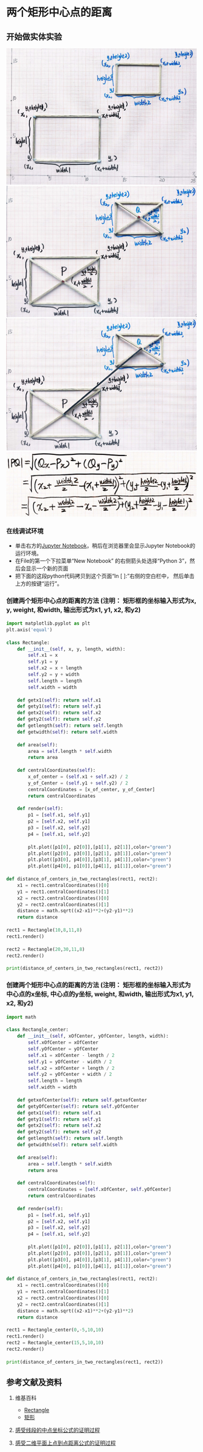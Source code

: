 ﻿# 两个矩形中心点的距离

## 开始做实体实验

![](/images/对矩形的各种操作/对两个或多个距形的运算/两个矩形中心点的距离/1a1.jpg)
![](/images/对矩形的各种操作/对两个或多个距形的运算/两个矩形中心点的距离/1a2.jpg)
![](/images/对矩形的各种操作/对两个或多个距形的运算/两个矩形中心点的距离/2a1.jpg)
![](/images/对矩形的各种操作/对两个或多个距形的运算/两个矩形中心点的距离/2a2.jpg)

### 在线调试环境

- 单击右方的[Jupyter Notebook](https://mybinder.org/v2/gh/ipython/ipython-in-depth/master?filepath=binder/Index.ipynb)，稍后在浏览器里会显示Jupyter Notebook的运行环境。
- 在File的第一个下拉菜单“New Notebook” 的右侧箭头处选择“Python 3”，然后会显示一个新的页面
- 把下面的这段python代码拷贝到这个页面“In [ ]:”右侧的空白栏中， 然后单击上方的按键“运行”。

### 创建两个矩形中心点的距离的方法 (注明： 矩形框的坐标输入形式为x, y, weight, 和width, 输出形式为x1, y1, x2, 和y2)

```python
import matplotlib.pyplot as plt
plt.axis('equal')

class Rectangle:
    def __init__(self, x, y, length, width):
        self.x1 = x
        self.y1 = y
        self.x2 = x + length
        self.y2 = y + width
        self.length = length
        self.width = width            
    
    def getx1(self): return self.x1
    def gety1(self): return self.y1
    def getx2(self): return self.x2
    def gety2(self): return self.y2
    def getlength(self): return self.length
    def getwidth(self): return self.width

    def area(self):
        area = self.length * self.width
        return area

    def centralCoordinates(self):
        x_of_center = (self.x1 + self.x2) / 2
        y_of_Center = (self.y1 + self.y2) / 2
        centralCoordinates = [x_of_center, y_of_Center]
        return centralCoordinates

    def render(self):
        p1 = [self.x1, self.y1]
        p2 = [self.x2, self.y1] 
        p3 = [self.x2, self.y2]
        p4 = [self.x1, self.y2]
        
        plt.plot([p1[0], p2[0]],[p1[1], p2[1]],color="green")
        plt.plot([p2[0], p3[0]],[p2[1], p3[1]],color="green")
        plt.plot([p3[0], p4[0]],[p3[1], p4[1]],color="green")
        plt.plot([p4[0], p1[0]],[p4[1], p1[1]],color="green")   

def distance_of_centers_in_two_rectangles(rect1, rect2):
    x1 = rect1.centralCoordinates()[0]
    y1 = rect1.centralCoordinates()[1]
    x2 = rect2.centralCoordinates()[0]
    y2 = rect2.centralCoordinates()[1]
    distance = math.sqrt((x2-x1)**2+(y2-y1)**2)
    return distance

rect1 = Rectangle(10,8,11,8)
rect1.render()

rect2 = Rectangle(20,30,11,8)
rect2.render()

print(distance_of_centers_in_two_rectangles(rect1, rect2))
```

### 创建两个矩形中心点的距离的方法 (注明： 矩形框的坐标输入形式为中心点的x坐标, 中心点的y坐标, weight, 和width, 输出形式为x1, y1, x2, 和y2)

```python
import math

class Rectangle_center:
    def __init__(self, xOfCenter, yOfCenter, length, width):
        self.xOfCenter = xOfCenter
        self.yOfCenter = yOfCenter
        self.x1 = xOfCenter - length / 2
        self.y1 = yOfCenter - width / 2
        self.x2 = xOfCenter + length / 2
        self.y2 = yOfCenter + width / 2
        self.length = length
        self.width = width        
    
    def getxofCenter(self): return self.getxofCenter
    def getyOfCenter(self): return self.yOfCenter
    def getx1(self): return self.x1
    def gety1(self): return self.y1
    def getx2(self): return self.x2
    def gety2(self): return self.y2
    def getlength(self): return self.length
    def getwidth(self): return self.width

    def area(self):
        area = self.length * self.width
        return area

    def centralCoordinates(self):
        centralCoordinates = [self.xOfCenter, self.yOfCenter]
        return centralCoordinates
        
    def render(self):
        p1 = [self.x1, self.y1]
        p2 = [self.x2, self.y1]
        p3 = [self.x2, self.y2]
        p4 = [self.x1, self.y2]

        plt.plot([p1[0], p2[0]],[p1[1], p2[1]],color="green")
        plt.plot([p2[0], p3[0]],[p2[1], p3[1]],color="green")
        plt.plot([p3[0], p4[0]],[p3[1], p4[1]],color="green")
        plt.plot([p4[0], p1[0]],[p4[1], p1[1]],color="green")   
        
def distance_of_centers_in_two_rectangles(rect1, rect2):
    x1 = rect1.centralCoordinates()[0]
    y1 = rect1.centralCoordinates()[1]
    x2 = rect2.centralCoordinates()[0]
    y2 = rect2.centralCoordinates()[1]
    distance = math.sqrt((x2-x1)**2+(y2-y1)**2)
    return distance

rect1 = Rectangle_center(0,-5,10,10)
rect1.render()
rect2 = Rectangle_center(15,5,10,10)
rect2.render()

print(distance_of_centers_in_two_rectangles(rect1, rect2))
```

## 参考文献及资料

1. 维基百科
	- [Rectangle](https://en.wikipedia.org/wiki/Rectangle) 
	- [矩形](https://zh.wikipedia.org/wiki/%E7%9F%A9%E5%BD%A2) 

2. [感受线段的中点坐标公式的证明过程](https://gitee.com/quanbinn/Learn-Mathematical-Olympiad-The-Interactive-Way/blob/master/chapters/%E6%AC%A7%E5%87%A0%E9%87%8C%E5%BE%97%E5%87%A0%E4%BD%95/%E8%B7%9D%E7%A6%BB%E5%85%AC%E5%BC%8F/%E6%84%9F%E5%8F%97%E7%BA%BF%E6%AE%B5%E7%9A%84%E4%B8%AD%E7%82%B9%E5%9D%90%E6%A0%87%E5%85%AC%E5%BC%8F%E7%9A%84%E8%AF%81%E6%98%8E%E8%BF%87%E7%A8%8B.md) 

3. [感受二维平面上点到点距离公式的证明过程](https://gitee.com/quanbinn/Learn-Mathematical-Olympiad-The-Interactive-Way/blob/master/chapters/%E6%AC%A7%E5%87%A0%E9%87%8C%E5%BE%97%E5%87%A0%E4%BD%95/%E8%B7%9D%E7%A6%BB%E5%85%AC%E5%BC%8F/%E6%84%9F%E5%8F%97%E4%BA%8C%E7%BB%B4%E5%B9%B3%E9%9D%A2%E4%B8%8A%E7%82%B9%E5%88%B0%E7%82%B9%E8%B7%9D%E7%A6%BB%E5%85%AC%E5%BC%8F%E7%9A%84%E8%AF%81%E6%98%8E%E8%BF%87%E7%A8%8B.md) 